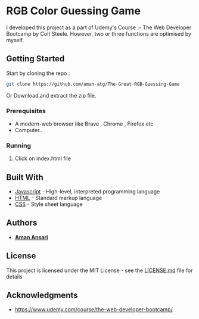 # RGB Color Guessing Game

I developed this project as a part of Udemy's Course :- The Web Developer Bootcamp by Colt Steele. However, two or three functions are optimised by myself.

## Getting Started

Start by cloning the repo : 
```sh
git clone https://github.com/aman-atg/The-Great-RGB-Guessing-Game
```
Or Download and extract the zip file.
### Prerequisites

* A modern-web browser like Brave , Chrome , Firefox etc
* Computer..

### Running

1. Click on index.html file

## Built With

* [Javascript](https://www.javascript.com/) - High-level, interpreted programming language
* [HTML](https://www.html.com/) - Standard markup language
* [CSS](https://css.com) - Style sheet language

## Authors

* **[Aman Ansari](https://github.com/aman-atg)**

## License

This project is licensed under the MIT License - see the [LICENSE.md](https://github.com/aman-atg/The-Great-RGB-Guessing-Game/blob/master/LICENSE) file for details

## Acknowledgments

* https://www.udemy.com/course/the-web-developer-bootcamp/
